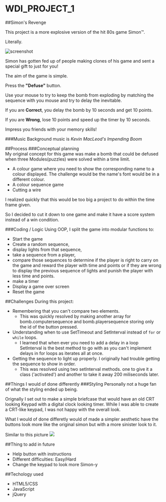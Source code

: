 # WDI_PROJECT_1

##Simon's Revenge

This project is a more explosive version of the hit 80s game Simon™.

Literally.

![screenshot](https://lh3.googleusercontent.com/q98jbeBPylqJlnP3SljyVe6RYyIOAah5e11V47N4likR1xBQF0EaM0CsuSa0_uRjls7YZHAmZQpf6mgZyAMomQSdzO681_X8KRa0Ffi7dyJ6iecvPRQS32jW1xjhv7FQW98zxv2WwL_3tmXs92Ubkv4sXuTBrU3r73RMjPeffTP42FMb2BSCQJUACLHUm4F2vLVbgaTmRo6vWw9V7qL4Qsgju8WcsWLwHrgT832lD_3-rqRRi0VMn7zJZe6LgB0PMHGubkQ-pnm5FUuBLMFGZ57FjSABiNA59m98-24JQI1rELmt_2FVoS1oI1QySMc_5Vd9SZ-8GQOz3V5MqfySegkmGkD9mZKuNVUo5dcLSTHj1MiBPQwheJPHp1rIa4yaTBbNw_Bv2yHw1xMkStC1quB676UMsyXP5iD0y5-vGdcgxFbergZOoWzZUK2u1inrub3SyisJog8_wVbpuFLL1wiPd5vxJCd2KT9Bmv74zzjw6UUxkoCNVE2WFq04foFIi0ByUxVZiQPXl5z-3-rtDKXw_w3FaY9qb5GTXzzKBZXnz0T-zVUdInO5axtptDVBKVhKzYpu=w1440-h738)

Simon has gotten fed up of people making clones of his  game and sent a special gift to just for you!

The aim of the game is simple. 

Press the **"Defuse"** button.

Use your mouse to try to keep the bomb from exploding by matching the sequence with you mouse and try to delay the inevitable.

If you are **Correct**, you delay the bomb by 10 seconds and get 10 points.

If you are **Wrong**, lose 10 points and speed up the timer by 10 seconds.

Impress you friends with your memory skills!


###Music
Background music is *_Kevin MacLeod's Impending Boom_*


##Process
###Conceptual planning  
My original concept for this game was make a bomb that could be defused when three Modules(puzzles) were solved within a time limit.

*  A colour game where you need to show the corresponding name to a colour displayed. The challenge would be the name's font would be in a different colour.
*  A colour sequence game 
*  Cutting a wire 

I realized quickly that this would be too big a project to do within the time frame given. 

So I decided to cut it down to one game and make it have a score system instead of a win condition. 

###Coding / Logic
Using OOP, I split the game into modular functions to: 

* Start the game
* Create a random sequence, 
* display lights from that sequence, 
* take a sequence from a player, 
* compare those sequences to determine if the player is right to carry on the game and reward the player with time and points or if they are wrong to display the previous sequence of lights and punish the player with less time and points.
* make a timer 
* Display a game over screen
* Reset the game 


##Challenges 
During this project:

* Remembering that you can't compare two elements. 
	* This was quickly resolved by making another array for bomb.computersequence and bomb.playersequence storing only the id of the button pressed.
* Understanding when to use SetTimeout and SetInterval instead of `for` or `while` loops. 
	* I learned that when ever you need to add a delay in a loop SetInterval is the best method to go with as you can't implement delays in for loops as iterates all at once.
* Getting the sequence to light up properly. I originally had trouble getting the sequence to show in order. 
	* This was resolved using two setInterval methods. one to give it a class ('activated') and another to take it away 200 miliseconds later.

##Things I would of done differently 
###Styling
Personally not a huge fan of what the styling ended up being. 

Orignally I set out to make a simple briefcase that would have an old CRT looking Keypad with a digital clock looking timer. While I was able to create a CRT-like keypad, I was not happy with the overall look. 

What I would of done differetly would of made a simpler aesthetic have the buttons look more like the original simon but with a more sinister look to it. 

Similar to this picture ![](https://www.doyouremember.co.uk/uploads/raw-1336594143.jpg) 

##Thing to add in future 
  * Help button with instructions
  * Different difficulties: Easy/Hard
  * Change the keypad to look more Simon-y

##Techology used

* HTML5/CSS
* JavaScript
* jQuery
